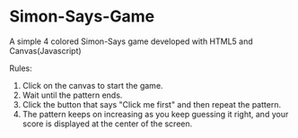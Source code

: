 # Simon-Says-Game
A simple 4 colored Simon-Says game developed with HTML5 and Canvas(Javascript)

Rules:
1) Click on the canvas to start the game.<br>
2) Wait until the pattern ends.
3) Click the button that says "Click me first" and then repeat the pattern.
4) The pattern keeps on increasing as you keep guessing it right, and your score is displayed at the center of the screen.
